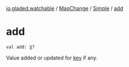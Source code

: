 [io.gladed.watchable](../../index.md) / [MapChange](../index.md) / [Simple](index.md) / [add](./add.md)

# add

`val add: `[`V`](index.md#V)`?`

Value added or updated for [key](key.md) if any.

